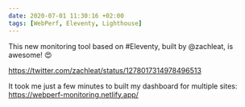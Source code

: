 ```yaml
---
date: 2020-07-01 11:30:16 +02:00
tags: [WebPerf, Eleventy, Lighthouse]
---
```


This new monitoring tool based on #Eleventy, built by @zachleat, is awesome! 😍

https://twitter.com/zachleat/status/1278017314978496513

It took me just a few minutes to built my dashboard for multiple sites:
https://webperf-monitoring.netlify.app/
